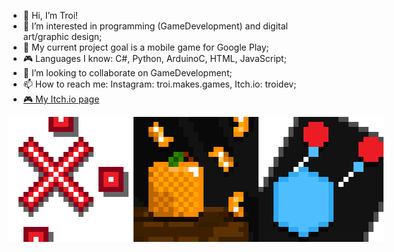 - 👋 Hi, I’m Troi!
- 👀 I’m interested in programming (GameDevelopment) and digital art/graphic design;
- 🌱 My current project goal is a mobile game for Google Play;
- 🎮 Languages I know: C#, Python, ArduinoC, HTML, JavaScript;
- 💞️ I’m looking to collaborate on GameDevelopment;
- 📫 How to reach me: Instagram: troi.makes.games, Itch.io: troidev;
- [🎮 My Itch.io page](https://troidev.itch.io)

  
<div style="display: flex;">
    <img src="Pictures/RektItLogo%5FOneD%5F700.png" alt="RektIt Logo" width="200"/>
    <img src="Pictures/BTStemLogo%5F700.png" alt="BTStem Logo" width="200"/>
    <img src="Pictures/CanvasChaosLogo%5F700.png" alt="CanvasChaos Logo" width="200"/>
</div>

<!---
TroiGDev/TroiGDev is a ✨ special ✨ repository because its `README.md` (this file) appears on your GitHub profile.
You can click the Preview link to take a look at your changes.
--->

